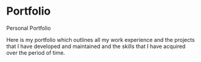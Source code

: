 # Portfolio
Personal Portfolio

Here is my portfolio which outlines all my work experience and the projects that I have developed and maintained and the skills that I have acquired over the period of time.
